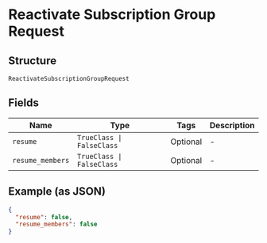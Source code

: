 
# Reactivate Subscription Group Request

## Structure

`ReactivateSubscriptionGroupRequest`

## Fields

| Name | Type | Tags | Description |
|  --- | --- | --- | --- |
| `resume` | `TrueClass \| FalseClass` | Optional | - |
| `resume_members` | `TrueClass \| FalseClass` | Optional | - |

## Example (as JSON)

```json
{
  "resume": false,
  "resume_members": false
}
```

